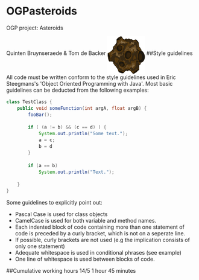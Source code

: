 # OGPasteroids
OGP project: Asteroids

Quinten Bruynseraede & Tom de Backer
<img src="asteroid.png" width="100px" height="100px"  align="middle">
##Style guidelines
All code must be written conform to the style guidelines used in Eric Steegmans's 'Object Oriented Programming with Java'. Most basic guidelines can be deducted from the following examples:
```java
class TestClass {
	public void someFunction(int argA, float argB) {
		fooBar();
		
		if ( (a != b) && (c == d) ) {
			System.out.println("Some text.");
			a = c;
			b = d
		}
		
		if (a == b)
			System.out.println("Text.");
		
	}
}
```
Some guidelines to explicitly point out:
* Pascal Case is used for class objects
* CamelCase is used for both variable and method names.
* Each indented block of code containing more than one statement of code is preceded by a curly bracket, which is not on a seperate line.
* If possible, curly brackets are not used (e.g the implication consists of only one statement)
* Adequate whitespace is used in conditional phrases (see example)
* One line of whitespace is used between blocks of code.

##Cumulative working hours
14/5 1 hour 45 minutes
